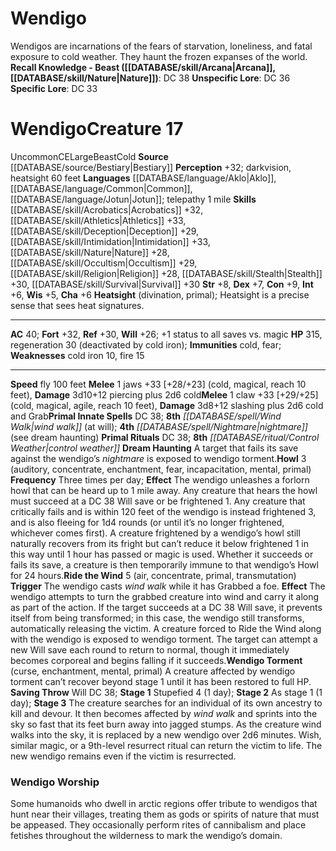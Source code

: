 ﻿---
ac: '40'
alignment: CE
charisma: '+6'
constitution: '+9'
creature_ability:
- Dream Haunting
- Heatsight
- Howl
- Ride the Wind
- Wendigo Torment
dexterity: '+7'
fly_speed: '100'
fortitude: '+32'
hp: '315'
id: '409'
immunity:
- cold
- fear
intelligence: '+6'
language:
- '[[DATABASE/language/Aklo|Aklo]]'
- '[[DATABASE/language/Common|Common]]'
- '[[DATABASE/language/Jotun|Jotun]] ; telepathy 1 mile'
level: '17'
max_speed: '100'
name: Wendigo
perception: '+32'
rarity: Uncommon
reflex: '+30'
sense:
- darkvision
- heatsight 60 feet
size: Large
skill:
- '[[DATABASE/skill/Acrobatics|Acrobatics]] +32'
- '[[DATABASE/skill/Athletics|Athletics]] +33'
- '[[DATABASE/skill/Deception|Deception]] +29'
- '[[DATABASE/skill/Intimidation|Intimidation]] +33'
- '[[DATABASE/skill/Nature|Nature]] +28'
- '[[DATABASE/skill/Occultism|Occultism]] +29'
- '[[DATABASE/skill/Religion|Religion]] +28'
- '[[DATABASE/skill/Stealth|Stealth]] +30'
- '[[DATABASE/skill/Survival|Survival]] +30'
source: '[[DATABASE/source/Bestiary|Bestiary]]'
speed:
- fly 100 feet
spell:
- '[[DATABASE/spell/Nightmare|Nightmare]]'
- '[[DATABASE/spell/Wind Walk|WindWalk]]'
strength: '+8'
strength_req: '8'
strongest_save:
- Fortitude
trait:
- '[[DATABASE/trait/Beast|Beast]]'
- '[[DATABASE/trait/Cold|Cold]]'
- '[[DATABASE/trait/Uncommon|Uncommon]]'
type: Creature
vision: Darkvision
weakest_save:
- Will
weakness:
- cold iron 10
- fire 15
will: '+26'
wisdom: '+5'

---
# Wendigo

Wendigos are incarnations of the fears of starvation, loneliness, and fatal exposure to cold weather. They haunt the frozen expanses of the world.
**Recall Knowledge - Beast ([[DATABASE/skill/Arcana|Arcana]], [[DATABASE/skill/Nature|Nature]])**: DC 38
**Unspecific Lore**: DC 36
**Specific Lore**: DC 33

# Wendigo<span class="item-type">Creature 17</span>

<span class="trait-uncommon item-trait">Uncommon</span><span class="trait-alignment item-trait">CE</span><span class="trait-size item-trait">Large</span><span class="item-trait">Beast</span><span class="item-trait">Cold</span>
**Source** [[DATABASE/source/Bestiary|Bestiary]]
**Perception** +32; darkvision, heatsight 60 feet
**Languages** [[DATABASE/language/Aklo|Aklo]], [[DATABASE/language/Common|Common]], [[DATABASE/language/Jotun|Jotun]]; telepathy 1 mile
**Skills** [[DATABASE/skill/Acrobatics|Acrobatics]] +32, [[DATABASE/skill/Athletics|Athletics]] +33, [[DATABASE/skill/Deception|Deception]] +29, [[DATABASE/skill/Intimidation|Intimidation]] +33, [[DATABASE/skill/Nature|Nature]] +28, [[DATABASE/skill/Occultism|Occultism]] +29, [[DATABASE/skill/Religion|Religion]] +28, [[DATABASE/skill/Stealth|Stealth]] +30, [[DATABASE/skill/Survival|Survival]] +30
**Str** +8, **Dex** +7, **Con** +9, **Int** +6, **Wis** +5, **Cha** +6
**Heatsight** (divination, primal); Heatsight is a precise sense that sees heat signatures.

---
**AC** 40; **Fort** +32, **Ref** +30, **Will** +26; +1 status to all saves vs. magic
**HP** 315, regeneration 30 (deactivated by cold iron); **Immunities** cold, fear; **Weaknesses** cold iron 10, fire 15

---
**Speed** fly 100 feet
<span class="in-box-ability">**Melee** <span class="action-icon">1</span> jaws +33 [+28/+23] (cold, magical, reach 10 feet), **Damage** 3d10+12 piercing plus 2d6 cold</span><span class="in-box-ability">**Melee** <span class="action-icon">1</span> claw +33 [+29/+25] (cold, magical, agile, reach 10 feet), **Damage** 3d8+12 slashing plus 2d6 cold and Grab</span>**Primal Innate Spells** DC 38; **8th** _[[DATABASE/spell/Wind Walk|wind walk]]_ (at will); **4th** _[[DATABASE/spell/Nightmare|nightmare]]_ (see dream haunting)
**Primal Rituals** DC 38; **8th** _[[DATABASE/ritual/Control Weather|control weather]]_
<span class="in-box-ability">**Dream Haunting** A target that fails its save against the wendigo’s _nightmare_ is exposed to wendigo torment.</span><span class="in-box-ability">**Howl** <span class="action-icon">3</span> (auditory, concentrate, enchantment, fear, incapacitation, mental, primal) **Frequency** Three times per day; **Effect** The wendigo unleashes a forlorn howl that can be heard up to 1 mile away. Any creature that hears the howl must succeed at a DC 38 Will save or be frightened 1. Any creature that critically fails and is within 120 feet of the wendigo is instead frightened 3, and is also fleeing for 1d4 rounds (or until it’s no longer frightened, whichever comes first). A creature frightened by a wendigo’s howl still naturally recovers from its fright but can’t reduce it below frightened 1 in this way until 1 hour has passed or magic is used. Whether it succeeds or fails its save, a creature is then temporarily immune to that wendigo’s Howl for 24 hours.</span><span class="in-box-ability">**Ride the Wind** <span class="action-icon">5</span> (air, concentrate, primal, transmutation) **Trigger** The wendigo casts _wind walk_ while it has Grabbed a foe. **Effect** The wendigo attempts to turn the grabbed creature into wind and carry it along as part of the action. If the target succeeds at a DC 38 Will save, it prevents itself from being transformed; in this case, the wendigo still transforms, automatically releasing the victim. A creature forced to Ride the Wind along with the wendigo is exposed to wendigo torment. The target can attempt a new Will save each round to return to normal, though it immediately becomes corporeal and begins falling if it succeeds.</span><span class="in-box-ability">**Wendigo Torment** (curse, enchantment, mental, primal) A creature affected by wendigo torment can’t recover beyond stage 1 until it has been restored to full HP. **Saving Throw** Will DC 38; **Stage 1** Stupefied 4 (1 day); **Stage 2** As stage 1 (1 day); **Stage 3** The creature searches for an individual of its own ancestry to kill and devour. It then becomes affected by _wind walk_ and sprints into the sky so fast that its feet burn away into jagged stumps. As the creature wind walks into the sky, it is replaced by a new wendigo over 2d6 minutes. Wish, similar magic, or a 9th-level resurrect ritual can return the victim to life. The new wendigo remains even if the victim is resurrected.</span>

###  Wendigo Worship

Some humanoids who dwell in arctic regions offer tribute to wendigos that hunt near their villages, treating them as gods or spirits of nature that must be appeased. They occasionally perform rites of cannibalism and place fetishes throughout the wilderness to mark the wendigo’s domain.